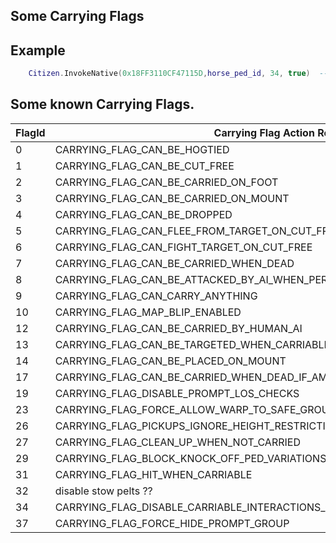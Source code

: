 ## Some Carrying Flags

## Example

```lua
	Citizen.InvokeNative(0x18FF3110CF47115D,horse_ped_id, 34, true)  -- as result horse dont have prompts to stow carriable entities
```

<h2>Some known Carrying Flags.</h2>

FlagId | Carrying Flag Action Result
----------- | --------------------------
0 | CARRYING_FLAG_CAN_BE_HOGTIED
1 | CARRYING_FLAG_CAN_BE_CUT_FREE
2 | CARRYING_FLAG_CAN_BE_CARRIED_ON_FOOT
3 | CARRYING_FLAG_CAN_BE_CARRIED_ON_MOUNT
4 | CARRYING_FLAG_CAN_BE_DROPPED
5 | CARRYING_FLAG_CAN_FLEE_FROM_TARGET_ON_CUT_FREE
6 | CARRYING_FLAG_CAN_FIGHT_TARGET_ON_CUT_FREE
7 | CARRYING_FLAG_CAN_BE_CARRIED_WHEN_DEAD
8 | CARRYING_FLAG_CAN_BE_ATTACKED_BY_AI_WHEN_PERFORMING_A_CARRY_ACTION
9 | CARRYING_FLAG_CAN_CARRY_ANYTHING
10 | CARRYING_FLAG_MAP_BLIP_ENABLED
12 | CARRYING_FLAG_CAN_BE_CARRIED_BY_HUMAN_AI
13 | CARRYING_FLAG_CAN_BE_TARGETED_WHEN_CARRIABLE_OR_TRANSITIONING_TO_CARRIABLE
14 | CARRYING_FLAG_CAN_BE_PLACED_ON_MOUNT
17 | CARRYING_FLAG_CAN_BE_CARRIED_WHEN_DEAD_IF_AMBIENT
19 | CARRYING_FLAG_DISABLE_PROMPT_LOS_CHECKS
23 | CARRYING_FLAG_FORCE_ALLOW_WARP_TO_SAFE_GROUND_LOCATION
26 | CARRYING_FLAG_PICKUPS_IGNORE_HEIGHT_RESTRICTIONS
27 | CARRYING_FLAG_CLEAN_UP_WHEN_NOT_CARRIED
29 | CARRYING_FLAG_BLOCK_KNOCK_OFF_PED_VARIATIONS_FROM_CARRIABLE_INTERACTIONS
31 | CARRYING_FLAG_HIT_WHEN_CARRIABLE
32 | disable stow pelts ??
34 | CARRYING_FLAG_DISABLE_CARRIABLE_INTERACTIONS_ON_THIS_MOUNT
37 | CARRYING_FLAG_FORCE_HIDE_PROMPT_GROUP